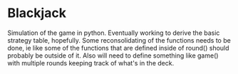 # Blackjack
Simulation of the game in python. Eventually working to derive the basic strategy table, hopefully. 
Some reconsolidating of the functions needs to be done, ie like some of the functions that are defined inside of 
round() should probably be outside of it. Also will need to define something like game() with multiple rounds
keeping track of what's in the deck. 
